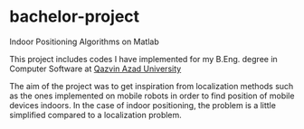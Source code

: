 # bachelor-project
Indoor Positioning Algorithms on Matlab

This project includes codes I have implemented for my B.Eng. degree in Computer Software at [Qazvin Azad University](http://qiau.ac.ir/en)

The aim of the project was to get inspiration from localization methods such as the ones implemented on mobile robots in order to find position of mobile devices indoors. In the case of indoor positioning, the problem is a little simplified compared to a localization problem.

